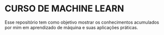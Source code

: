 # CURSO DE MACHINE LEARN

Esse repositório tem como objetivo mostrar os conhecimentos acumulados por mim em aprendizado de máquina e suas aplicações práticas.
